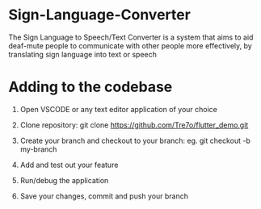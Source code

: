 # Sign-Language-Converter
The Sign Language to Speech/Text Converter is a system that aims to aid deaf-mute people to communicate with other people more effectively, by translating sign language into text or speech

# Adding to the codebase
1. Open VSCODE or any text editor application of your choice

2. Clone repository: 
git clone https://github.com/Tre7o/flutter_demo.git

3. Create your branch and checkout to your branch:
eg. git checkout -b my-branch

4. Add and test out your feature

5. Run/debug the application

6. Save your changes, commit and push your branch
